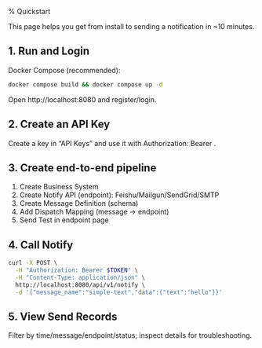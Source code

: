 % Quickstart

This page helps you get from install to sending a notification in ~10 minutes.

## 1. Run and Login

Docker Compose (recommended):

```bash
docker compose build && docker compose up -d
```

Open http://localhost:8080 and register/login.

## 2. Create an API Key

Create a key in “API Keys” and use it with Authorization: Bearer <token>.

## 3. Create end-to-end pipeline

1. Create Business System
2. Create Notify API (endpoint): Feishu/Mailgun/SendGrid/SMTP
3. Create Message Definition (schema)
4. Add Dispatch Mapping (message → endpoint)
5. Send Test in endpoint page

## 4. Call Notify

```bash
curl -X POST \
  -H "Authorization: Bearer $TOKEN" \
  -H "Content-Type: application/json" \
  http://localhost:8080/api/v1/notify \
  -d '{"message_name":"simple-text","data":{"text":"hello"}}'
```

## 5. View Send Records

Filter by time/message/endpoint/status; inspect details for troubleshooting.
